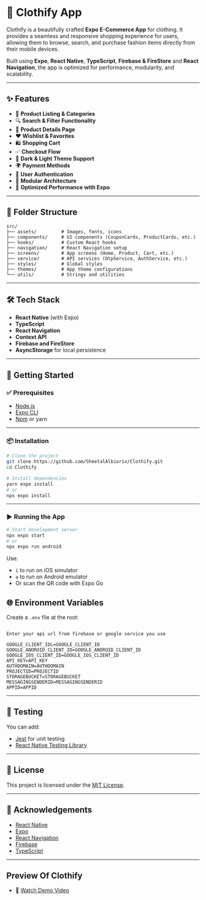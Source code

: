 # 🧥 Clothify App

Clothify is a beautifully crafted **Expo E-Commerce App** for clothing. It provides a seamless and responsive shopping experience for users, allowing them to browse, search, and purchase fashion items directly from their mobile devices.

Built using **Expo**, **React Native**, **TypeScript**, **Firebase & FireStore** and **React Navigation**, the app is optimized for performance, modularity, and scalability.

---


## ✨ Features

- 🛒 **Product Listing & Categories**
- 🔍 **Search & Filter Functionality**
- 👕 **Product Details Page**
- ❤️ **Wishlist & Favorites**
- 🛍️ **Shopping Cart**
- ✅ **Checkout Flow**
- 🌙 **Dark & Light Theme Support**
- 🌍 **Payment Methods**
- 🔐 **User Authentication**
- 🧠 **Modular Architecture**
- 🚀 **Optimized Performance with Expo**

---

## 📁 Folder Structure

```
src/
├── assets/         # Images, fonts, icons
├── components/     # UI components (CouponCards, ProductCards, etc.)
├── hooks/          # Custom React hooks
├── navigation/     # React Navigation setup
├── screens/        # App screens (Home, Product, Cart, etc.)
├── service/        # API services (OtpService, AuthService, etc.)
├── styles/         # Global styles
├── themes/         # App theme configurations
└── utils/          # Strings and utilities
```

---

## 🛠️ Tech Stack

- **React Native** (with Expo)
- **TypeScript**
- **React Navigation**
- **Context API**
- **Firebase and FireStore**
- **AsyncStorage** for local persistence

---

## 🚀 Getting Started

### ✅ Prerequisites

- [Node.js](https://nodejs.org/)
- [Expo CLI](https://docs.expo.dev/get-started/installation/)
- [Npm](https://www.npmjs.com/) or yarn

---

### 📦 Installation

```bash
# Clone the project
git clone https://github.com/SheetalAlbiorix/Clothify.git
cd Clothify

# Install dependencies
yarn expo install
# or
npx expo install
```

---

### ▶️ Running the App

```bash
# Start development server
npx expo start
# or
npx expo run android
```

Use:
- `i` to run on iOS simulator  
- `a` to run on Android emulator  
- Or scan the QR code with Expo Go


## 🌐 Environment Variables

Create a `.env` file at the root:

```env

Enter your api url from firebase or google service you use

GOOGLE_CLIENT_IDL=GOOGLE_CLIENT_ID
GOOGLE_ANDROID_CLIENT_ID=GOOGLE_ANDROID_CLIENT_ID
GOOGLE_IOS_CLIENT_ID=GOOGLE_IOS_CLIENT_ID
API_KEY=API_KEY
AUTHDOMAIN=AUTHDOMAIN
PROJECTID=PROJECTID
STORAGEBUCKET=STORAGEBUCKET
MESSAGINGSENDERID=MESSAGINGSENDERID
APPID=APPID
```

---

## 🧪 Testing

You can add:

- [Jest](https://jestjs.io/) for unit testing
- [React Native Testing Library](https://callstack.github.io/react-native-testing-library/)

---

## 📄 License

This project is licensed under the [MIT License](LICENSE).

---

## 🙌 Acknowledgements

- [React Native](https://reactnative.dev/)
- [Expo](https://expo.dev/)
- [React Navigation](https://reactnavigation.org/)
- [Firebase](https://firebase.google.com/)
- [TypeScript](https://www.typescriptlang.org/)

---

## Preview Of Clothify
- 🎥 [Watch Demo Video](src/assets/clothify.mp4)